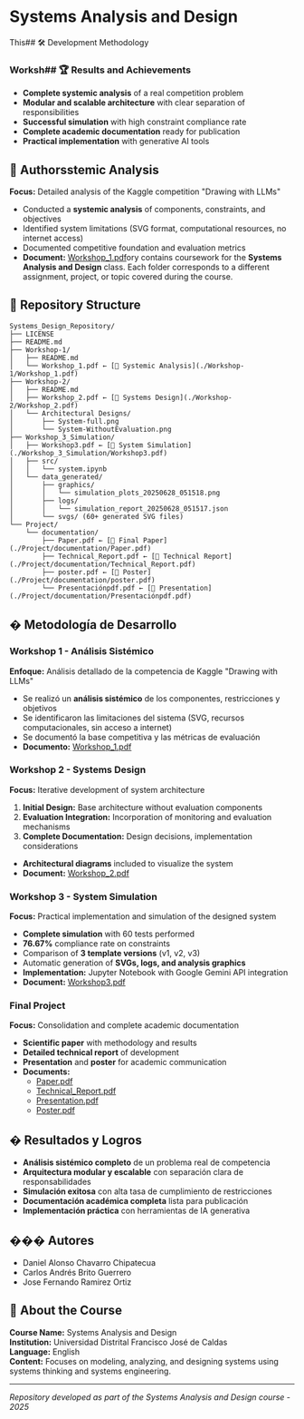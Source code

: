 # Systems Analysis and Design

This## 🛠️ Development Methodology

### Worksh## 🏆 Results and Achievements

- **Complete systemic analysis** of a real competition problem
- **Modular and scalable architecture** with clear separation of responsibilities
- **Successful simulation** with high constraint compliance rate
- **Complete academic documentation** ready for publication
- **Practical implementation** with generative AI tools

## 👥 Authorsstemic Analysis
**Focus:** Detailed analysis of the Kaggle competition "Drawing with LLMs"
- Conducted a **systemic analysis** of components, constraints, and objectives
- Identified system limitations (SVG format, computational resources, no internet access)
- Documented competitive foundation and evaluation metrics
- **Document:** [Workshop_1.pdf](./Workshop-1/Workshop_1.pdf)ory contains coursework for the **Systems Analysis and Design** class. Each folder corresponds to a different assignment, project, or topic covered during the course.

## 📁 Repository Structure

```
Systems_Design_Repository/
├── LICENSE
├── README.md
├── Workshop-1/
│   ├── README.md
│   └── Workshop_1.pdf ← [📄 Systemic Analysis](./Workshop-1/Workshop_1.pdf)
├── Workshop-2/
│   ├── README.md
│   ├── Workshop_2.pdf ← [📄 Systems Design](./Workshop-2/Workshop_2.pdf)
│   └── Architectural Designs/
│       ├── System-full.png
│       └── System-WithoutEvaluation.png
├── Workshop_3_Simulation/
│   ├── Workshop3.pdf ← [📄 System Simulation](./Workshop_3_Simulation/Workshop3.pdf)
│   ├── src/
│   │   └── system.ipynb
│   └── data_generated/
│       ├── graphics/
│       │   └── simulation_plots_20250628_051518.png
│       ├── logs/
│       │   └── simulation_report_20250628_051517.json
│       └── svgs/ (60+ generated SVG files)
└── Project/
    └── documentation/
        ├── Paper.pdf ← [📄 Final Paper](./Project/documentation/Paper.pdf)
        ├── Technical_Report.pdf ← [📄 Technical Report](./Project/documentation/Technical_Report.pdf)
        ├── poster.pdf ← [📄 Poster](./Project/documentation/poster.pdf)
        └── Presentaciónpdf.pdf ← [📄 Presentation](./Project/documentation/Presentaciónpdf.pdf)
```

## �️ Metodología de Desarrollo

### Workshop 1 - Análisis Sistémico
**Enfoque:** Análisis detallado de la competencia de Kaggle "Drawing with LLMs"
- Se realizó un **análisis sistémico** de los componentes, restricciones y objetivos
- Se identificaron las limitaciones del sistema (SVG, recursos computacionales, sin acceso a internet)
- Se documentó la base competitiva y las métricas de evaluación
- **Documento:** [Workshop_1.pdf](./Workshop-1/Workshop_1.pdf)

### Workshop 2 - Systems Design
**Focus:** Iterative development of system architecture
1. **Initial Design:** Base architecture without evaluation components
2. **Evaluation Integration:** Incorporation of monitoring and evaluation mechanisms
3. **Complete Documentation:** Design decisions, implementation considerations
- **Architectural diagrams** included to visualize the system
- **Document:** [Workshop_2.pdf](./Workshop-2/Workshop_2.pdf)

### Workshop 3 - System Simulation
**Focus:** Practical implementation and simulation of the designed system
- **Complete simulation** with 60 tests performed
- **76.67%** compliance rate on constraints
- Comparison of **3 template versions** (v1, v2, v3)
- Automatic generation of **SVGs, logs, and analysis graphics**
- **Implementation:** Jupyter Notebook with Google Gemini API integration
- **Document:** [Workshop3.pdf](./Workshop_3_Simulation/Workshop3.pdf)

### Final Project
**Focus:** Consolidation and complete academic documentation
- **Scientific paper** with methodology and results
- **Detailed technical report** of development
- **Presentation** and **poster** for academic communication
- **Documents:** 
  - [Paper.pdf](./Project/documentation/Paper.pdf)
  - [Technical_Report.pdf](./Project/documentation/Technical_Report.pdf)
  - [Presentation.pdf](./Project/documentation/Presentaciónpdf.pdf)
  - [Poster.pdf](./Project/documentation/poster.pdf)

## � Resultados y Logros

- **Análisis sistémico completo** de un problema real de competencia
- **Arquitectura modular y escalable** con separación clara de responsabilidades
- **Simulación exitosa** con alta tasa de cumplimiento de restricciones
- **Documentación académica completa** lista para publicación
- **Implementación práctica** con herramientas de IA generativa

## ��� Autores
- Daniel Alonso Chavarro Chipatecua
- Carlos Andrés Brito Guerrero
- Jose Fernando Ramirez Ortiz

## 📌 About the Course

**Course Name:** Systems Analysis and Design  
**Institution:** Universidad Distrital Francisco José de Caldas  
**Language:** English  
**Content:** Focuses on modeling, analyzing, and designing systems using systems thinking and systems engineering.

---

*Repository developed as part of the Systems Analysis and Design course - 2025*


